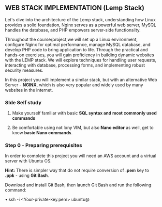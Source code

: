 ## WEB STACK IMPLEMENTATION (Lemp Stack)

Let's dive into the architecture of the Lemp stack, understanding how Linux provides a solid foundation, Nginx serves as a powerful web server, MySQL handles the database, and PHP empowers server-side functionality.

Throughout the course/project,we will set up a Linux environment, configure Nginx for optimal performance, manage MySQL database, and develop PHP code to bring application to life. Through the practical and hands-on exercises, you will gain proficiency in building dynamic websites with the LEMP stack. We will explore techniques for handling user requests, interacting with database, processing forms, and implementing robust security measures.

In this project you will implement a similar stack, but with an alternative Web Server - **NGINX**, which is also very popular and widely used by many websites in the internet.

### SIde Self study

1. Make yourself familiar with basic **SQL syntax and most commonly used commands**

2. Be comfortable using not lony VIM, but also **Nano editor** as well, get to know **basic Nano commands**.

### Step 0 - Preparing prerequisites

In order to complete this project you will need an AWS account and a virtual server with Ubuntu OS.

**Hint:** There is simpler way that do not require conversion of **.pem** key to **.ppk** - using **Git Bash**.

Download and install Git Bash, then launch Git Bash and run the following command:

• ssh -i <Your-private-key.pem> ubuntu@<EC2-Public-IP-address>
